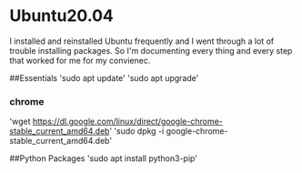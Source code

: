 # Ubuntu20.04
I installed and reinstalled Ubuntu frequently and I went through a lot of trouble installing packages. So I'm documenting every thing and every step that worked for me for my convienec.

##Essentials
'sudo apt update'
'sudo apt upgrade'

### chrome 
'wget https://dl.google.com/linux/direct/google-chrome-stable_current_amd64.deb'
'sudo dpkg -i google-chrome-stable_current_amd64.deb'


##Python Packages
'sudo apt install python3-pip'
